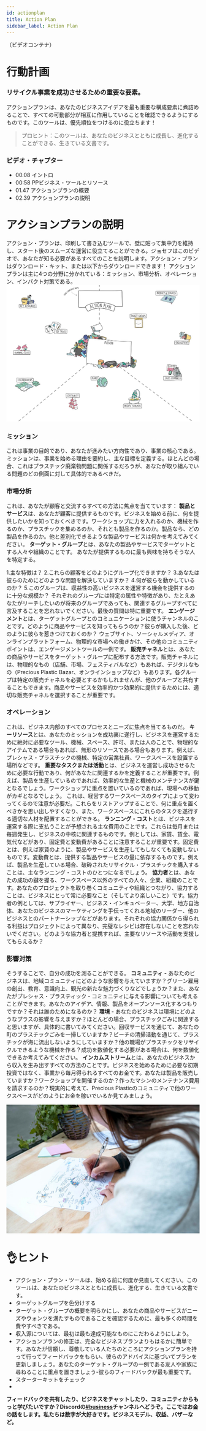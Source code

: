 ```yaml
---
id: actionplan 
title: Action Plan 
sidebar_label: Action Plan 
---
```

<div class="videocontainer">（ビデオコンテナ）</div 
  <iframe width="800" height="400" src="https://www.youtube.com/embed/w6Hyd9c5QMw" frameborder="0" allow="accelerometer; autoplay; encrypted-media; gyroscope; picture-in-picture" allowfullscreen></iframe> 
</div> 
<style> 
:root { 
  --highlight: #f7b77b; 
  --hover: #f7b77b; 
} 
</style>

# 行動計画 

<div class="videoChapters">
<div class="videoChaptersMain">

### リサイクル事業を成功させるための重要な要素。 

アクションプランは、あなたのビジネスアイデアを最も重要な構成要素に煮詰めることで、すべての可動部分が相互に作用していることを確認できるようにするものです。このツールは、優先順位をつけるのに役立ちます！ 
> プロヒント：このツールは、あなたのビジネスとともに成長し、進化することができる、生きている文書です。 
</div> 
<div class="videoChaptersSidebar">

### ビデオ・チャプター 
- 00.08 イントロ 
- 00:58 PPビジネス・ツールとリソース 
- 01.47 アクションプランの概要 
- 02.39 アクションプランの説明 
</div> 
</div> 

# アクションプランの説明 
アクション・プランは、印刷して書き込むツールで、壁に貼って集中力を維持し、スタート後のスムーズな運営に役立てることができる。ジョセフはこのビデオで、あなたが知る必要があるすべてのことを説明します。アクション・プランはダウンロード・キット、または以下からダウンロードできます！ 
アクションプランは主に4つの分野に分かれている：ミッション、市場分析、オペレーション、インパクト対策である。 
![Action Plan](assets/Business/actionplan.jpg) 
### ミッション 
これは事業の目的であり、あなたが進みたい方向性であり、事業の核心である。ミッションは、事業を始める理由を要約し、主な目標を定義する。ほとんどの場合、これはプラスチック廃棄物問題に関係するだろうが、あなたが取り組んでいる問題のどの側面に対して具体的であるべきだ。 
### 市場分析 
これは、あなたが顧客と交流するすべての方法に焦点を当てています： 
<b>製品とサービス</b>は、あなたが顧客に提供するものです。ビジネスを始める前に、何を提供したいかを知っておくべきです。ワークショップに力を入れるのか、機械を作るのか、プラスチックを集めるのか、それとも製品を作るのか。製品なら、どの製品を作るのか。他と差別化できるような製品やサービスは何かを考えてみてください。 
<b>ターゲット・グループ</b>とは、あなたの製品やサービスでターゲットとする人々や組織のことです。 
あなたが提供するものに最も興味を持ちそうな人を特定する。 

1.主な特徴は？ 
2.これらの顧客をどのようにグループ化できますか？ 
3.あなたは彼らのためにどのような問題を解決していますか？ 
4.何が彼らを動かしているのか？ 
5.このグループは、収益性の高いビジネスを運営する機会を提供するのに十分な規模か？ 
それぞれのグループには特定の属性や特徴があり、たとえあなたがリーチしたいのが将来のグループであっても、関連するグループすべてに言及することを忘れないでください。最後の質問は特に重要です。 
<b>エンゲージメント</b>とは、ターゲットグループとのコミュニケーションに使うチャンネルのことです。どのように商品やサービスを知ってもらうのか？彼らが購入した後、どのように彼らを惹きつけておくのか？  ウェブサイト、ソーシャルメディア、オンラインプラットフォーム、物理的な市場への働きかけ、その他のコミュニティポイントは、エンゲージメントツールの一例です。 
<b>販売チャネル</b>とは、あなたの商品やサービスをターゲット・グループに配布する方法です。販売チャネルには、物理的なもの（店舗、市場、フェスティバルなど）もあれば、デジタルなもの（Precious Plastic Bazar、オンラインショップなど）もあります。各グループは特定の販売チャネルを必要とするかもしれませんが、他のグループと共有することもできます。商品やサービスを効率的かつ効果的に提供するためには、適切な販売チャネルを選択することが重要です。 

### オペレーション 
これは、ビジネス内部のすべてのプロセスとニーズに焦点を当てるものだ。 
<b>キーリソース</b>とは、あなたのミッションを成功裏に遂行し、ビジネスを運営するために絶対に必要なツール、機械、スペース、許可、または人のことで、物理的なアイテムである場合もあれば、無形のリソースである場合もあります。例えば、プレシャス・プラスチックの機械、特定の営業社員、ワークスペースを設置する場所などです。 
<b>重要なタスクまたは活動</b>とは、ビジネスを運営し成功させるために必要な行動であり、何があなたに関連するかを定義することが重要です。例えば、製品を生産しているのであれば、効率的な生産と機械のメンテナンスが鍵となるでしょう。ワークショップに重点を置いているのであれば、現場への移動がカギとなるでしょう。  これは、経営するワークスペースのタイプによって変わってくるので注意が必要だ。これらをリストアップすることで、何に重点を置くべきかを思い出しやすくなり、また、ワークスペースにこれらのタスクを遂行する適切な人材を配置することができる。 
<b>ランニング・コスト</b>とは、ビジネスを運営する際に支払うことが予想される主な費用のことです。これらは毎月または毎週発生し、ビジネスの中核に関連するものです。例としては、家賃、賃金、電気代などがあり、固定費と変動費があることに注意することが重要です。固定費とは、例えば家賃のように、製品やサービスを生産してもしなくても変動しないものです。変動費とは、提供する製品やサービスの量に依存するものです。例えば、製品を生産している場合、破砕されたリサイクル・プラスチックを購入することは、主なランニング・コストのひとつになるでしょう。 
<b>協力者</b>とは、あなたの成功の鍵を握る、ワークスペース以外のすべての人々、企業、組織のことです。あなたのプロジェクトを取り巻くコミュニティや組織とつながり、協力することは、ビジネスにとって常に必要なこと（そしてより楽しいこと）です。協力者の例としては、サプライヤー、ビジネス・インキュベーター、大学、地方自治体、あなたのビジネスのマーケティングを手伝ってくれる地域のリーダー、他のビジネスとのパートナーシップなどがあります。それぞれの協力関係から得られる利益はプロジェクトによって異なり、完璧なレシピは存在しないことを忘れないでください。どのような協力者と提携すれば、主要なリソースや活動を支援してもらえるか？ 

### 影響対策 
そうすることで、自分の成功を測ることができる。 
<b>コミュニティ</b> - あなたのビジネスは、地域コミュニティにどのような影響を与えていますか？グリーン雇用の創出、教育、意識向上、観光の新たな魅力づくりなどでしょうか？また、あなたがプレシャス・プラスティック・コミュニティに与える影響についても考えることができます。あなたのアイデア、情報、製品をオープンソース化するつもりですか？それは誰のためになるのか？ 
<b>環境</b> - あなたのビジネスは環境にどのようなプラスの影響を与えますか？ほとんどの場合、プラスチックごみに関連すると思いますが、具体的に書いてみてください。回収サービスを通じて、あなたの町のプラスチックごみを一掃していますか？ビーチの清掃活動を通じて、プラスチックが海に流出しないようにしていますか？他の職場がプラスチックをリサイクルできるような機械を作る？成功を数値化する必要がある場合は、何を数値化できるか考えてみてください。 
<b>インカムストリーム</b>とは、あなたのビジネスから収入を生み出すすべての方法のことです。ビジネスを始めるために必要な初期投資ではなく、事業から毎月得られるすべてのお金です。あなたは製品を販売していますか？ワークショップを開催するのか？作ったマシンのメンテナンス費用を請求するのか？現実的に考えて、Precious Plasticのコミュニティで他のワークスペースがどのようにお金を稼いでいるか見てみましょう。 

![Action Plan Fill](assets/Business/actionplan-fill.jpg) 
# 👌ヒント 
- アクション・プラン・ツールは、始める前に何度か見直してください。このツールは、あなたのビジネスとともに成長し、進化する、生きている文書です。 
- ターゲットグループを色分けする 
- ターゲット・グループの概要を明らかにし、あなたの商品やサービスがニーズやウォンツを満たすものであることを確認するために、最も多くの時間を費やすべきである。 
- 収入源については、最初は最も達成可能なものにこだわるようにしよう。 
- アクションプランの修正は、完全なビジネスプランよりもはるかに簡単です。あなたが信頼し、尊敬している人たちのところにアクションプランを持って行ってフィードバックをもらい、彼らのアドバイスに基づいてプランを更新しましょう。あなたのターゲット・グループの一例である友人や家族に尋ねることに重点を置きましょう-彼らのフィードバックが最も重要です。 
- スターターキットをチェック 
- 
<b>フィードバックを共有したり、ビジネスをチャットしたり、コミュニティからもっと学びたいですか？Discordの[#business](https://discordapp.com/invite/n5d8Vrr)チャンネルへどうぞ。ここではお金の話をします。私たちは数字が大好きです。ビジネスモデル、収益、バザーなど。 
